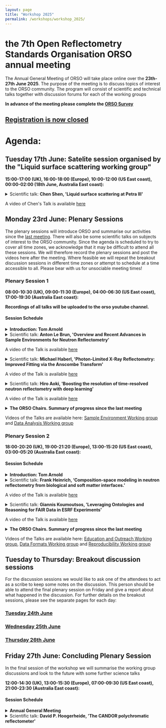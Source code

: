 ```yaml
---
layout: page
title: "Workshop 2025"
permalink: /workshops/workshop_2025/
---
```


# the 7th Open Reflectometry Standards Organisation ORSO annual meeting

The Annual General Meeting of ORSO will take place online over the **23th-27th June 2025**. The purpose of the meeting is to discuss topics of interest to the ORSO community.
The program will consist of scientific and technical talks together with discussion forums for each of the working groups

**In advance of the meeting please complete the [ORSO Survey](https://forms.office.com/pages/responsepage.aspx?id=HDZmP36oWEGPYZnoLbPKyGNjGj0JBmlFoh6F5vEqATRUNUlaNjU1Mk9CUEFBMElSMVBVMVkyNFFVUC4u&route=shorturl)**

## [Registration is now closed](https://indico.ess.eu/event/3810/)

# Agenda:

## Tuesday 17th June: Satelite session organised by the "Liquid surface scattering working group"
**15:00-17:00 (UK), 16:00-18:00 (Europe), 10:00-12:00 (US East coast), 00:00-02:00 (18th June, Australia East coast):**

<details markdown="1">
<summary>Scientific talk: <b>Chen Shen, 'Liquid surface scattering at Petra III'</b> </summary>
<br>
<b> Abstract:</b> Chen will present the beamline P08 of PETRA III. The beamline has three main setups: a six circle diffractometer, the Langmuir trough GID setup, and the Uni-Kiel owned LISA liquid surface diffractometer. He will also talk in details the recent news from our Langmuir trough GID setup and GIXOS - pseudo reflectivity method.
 
</details>

A video of Chen's Talk is available [here](https://www.youtube.com/watch?v=vmclGPNefc4)

## Monday 23rd June: Plenary Sessions

The plenary sessions will introduce ORSO and summarise our activities since the [last meeting](https://www.reflectometry.org/workshops/workshop_2024/). 
There will also be some scientific talks on subjects of interest to the ORSO community.
Since the agenda is scheduled to try to cover all time zones, we acknowledge that it may be difficult to attend all these sessions. We will therefore record the plenary sessions and post the videos here after the meeting.
Where feasible we will repeat the breakout discussion sessions in different time zones or attempt to schedule at a time accessible to all. Please bear with us for unsociable meeting times!


### Plenary Session 1
**08:00-10:30 (UK), 09:00-11:30 (Europe), 04:00-06:30 (US East coast), 17:00-19:30 (Australia East coast):**

**Recordings of all talks will be uploaded to the orso youtube channel.**

#### Session Schedule
<details markdown="1">
<summary> <b>Introduction: Tom Arnold  </b> </summary>
<br>
Introduction and discussion on how to better promote/publicise ORSO 
 
</details>

<details markdown="1">
<summary> Scientific talk: <b>Anton Le Brun, 'Overview and Recent Advances in Sample Environments for Neutron Reflectometry' </b> </summary>
<br>
<b> Abstract:</b> Having the correct sample environment is integral to any part of a neutron scattering experiment as the scientist wishes to make measurements as a function of some external environmental condition. This presentation will present an overview of the latest developments in sample environments in neutron reflectometry with a focus on the reflectometers at the neutron beam facility at the OPAL Research Reactor, ANSTO. Trends in current developments in sample environments determined from analysis of the literature will be discussed highlighting where future developments could be found.
 
</details>

A video of the Talk is available [here](https://youtu.be/IFqY-wnQON0)

<details markdown="1">
<summary>  Scientific talk:  <b>Michael Haberl, 'Photon-Limited X-Ray Reflectometry: Improved Fitting via the Anscombe Transform'
 </b> </summary>
<br>
<b> Abstract:</b> With the current developments in fast X-ray reflectometry (XRR) reaching
scan times as short as a few hundred microseconds, the few-photon count data reflects the inherent Poisson statistics of the counting process. In this regime, standard least squares fitting - which assumes symmetric Gaussian errors - can produce biased results. While Poisson log-likelihood methods exist, we demonstrate that applying the Anscombe transform - a well known variance-stabilizing transformation that converts Poisson-distributed data into approximately Gaussian-distributed data - permits continued use of the default least squares minimization utilized in most fitting softwares such as refnx or refl1d. This approach simplifies implementation and enables incorporation of additional noise sources, such as readout noise. It offers a practical and robust solution for accurate modeling in photon-limited XRR, relevant to the ORSO reflectometry community.
 
</details>

A video of the Talk is available [here](https://youtu.be/eq5bS58-It4)

<details markdown="1">
<summary> Scientific talk: <b>Hiro Aoki, 'Boosting the resolution of time-resolved neutron reflectometry with deep learning' </b> </summary>
<br>
<b> Abstract:</b> Neutron reflectometry (NR) provides sub‑nm structural information at
buried interfaces; however, time‑resolved NR is constrained by the
minutes‑long counting times needed for acceptable statistics. This study
introduces a data‑driven denoising methodology based on convolutional
neural networks (CNNs) to overcome this limitation. One million
synthetic multi-layered structures were generated; for each, both ideal
and noise‑degraded reflectivity profiles were computed to supervise CNN
training. The resulting model was applied to experimental‑style spectra
acquired with 5 % of the usual neutron counts. CNN‑filtered profiles
reproduced layer thicknesses and scattering‑length‑density distributions
obtained from standard exposures within experimental uncertainty. These
results confirm that acquisition times can be shortened by at least an
order of magnitude without compromising analytical accuracy, enabling
second‑scale observation of interfacial kinetics. The proposed approach
shifts the limiting factor in time‑resolved NR from neutron flux to
advanced data processing, substantially expanding the applicability of
this technique to dynamic surface and interface studies.
 
</details>

A video of the Talk is available [here](https://youtu.be/vtSqH9Xb_W0)

<details markdown="1">
<summary> <b>The ORSO Chairs. Summary of progress since the last meeting </b> </summary>
<br>
  
  - Sample Environment Working group (Sophie Ayscough)
  - Data Analysis Working group (Andrew Nelson)

</details>

Videos of the Talks are available here: [Sample Environment Working group](https://youtu.be/Ja7RaBvnvCc) and [Data Analysis Working group](https://youtu.be/y6F9Fbn75i8)

### Plenary Session 2
**18:00-20:20 (UK), 19:00-21:20 (Europe), 13:00-15:20 (US East coast), 03:00-05:20 (Australia East coast):**

#### Session Schedule
<details markdown="1">
<summary> <b>Introduction: Tom Arnold  </b> </summary>
<br>
Introduction and discussion on how to better promote/publicise ORSO 
</details>

<details markdown="1">
<summary> Scientific talk: <b>Frank Heinrich, ‘Composition-space modeling in neutron reflectometry from biological and soft matter interfaces.’ </b> </summary>
<br>
<b> Abstract:</b> Composition-space modeling provides a versatile framework for interpreting scattering data from biological and soft matter systems. Rather than starting with abstract layers of scattering length density, this approach builds real-space models based on molecular groups that fill the available volume while satisfying spatial and stoichiometric constraints. From these physically grounded models, the corresponding scattering length density profiles and predicted reflectivity curves are derived and compared to experimental data.
 
This talk will provide an overview of the development and principles of composition-space modeling, highlighting its relevance to systems where components overlap spatially and interact in complex ways. I will present recent applications across neutron reflectometry, X-ray diffraction, and small-angle neutron scattering. I will discuss ongoing efforts at NIST to modernize and extend the modeling framework, including its integration into the Refl1D webview interface. This integration enables real-time visual feedback, streamlining model construction and enhancing accessibility for researchers working with layered biological and soft matter systems.
 
</details>

A video of the Talk is available [here](https://youtu.be/4qIgmfEf0Zs)

<details markdown="1">
<summary> Scientific talk: <b> Giannis Koumoutsos, 'Leveraging Ontologies and Reasoning for FAIR Data in ESRF Experiments' </b> </summary>
<br>
<b> Abstract: TBC </b> 
 
</details>

A video of the Talk is available [here](https://youtu.be/t1Rk9gjGnH4)

<details markdown="1">
<summary> <b>The ORSO Chairs. Summary of progress since the last meeting </b> </summary>
<br>

  - Education and Outreach Working group (Stefan Kowarik)
  - Reproducibility Working group (Maciej Jankowski)
  - Data Formats Working group (Jos Cooper)
</details>

Videos of the Talks are available here: [Education and Outreach Working group](https://youtu.be/CaP5jcd44kk), [Data Formats Working group](https://youtu.be/XMbC061eyi8) and [Reproducibility Working group](https://youtu.be/vWlhl5Yzvso)

## Tuesday to Thursday: Breakout discussion sessions

For the discussion sessions we would like to ask one of the attendees to act as a scribe to keep some notes on the discussion. This person should be able to attend the final plenary session on Friday and give a report about what happened in the discussion. For further details on the breakout sessions, please see the separate pages for each day:

### [Tuesday 24th June](/workshops/workshop_2025/tuesday.md)

### [Wednesday 25th June](/workshops/workshop_2025/wednesday.md/)

### [Thursday 26th June](/workshops/workshop_2025/thursday.md)

## Friday 27th June: Concluding Plenary Session

In the final session of the workshop we will summarise the working group discussions and look to the future with some further science talks

**12:00-14:30 (UK), 13:00-15:30 (Europe), 07:00-09:30 (US East coast), 21:00-23:30 (Australia East coast):**

#### Session Schedule
<details markdown="1">
<summary> <b>Annual General Meeting </b> </summary>
<br>

- Recruitment of a temporary stand-in chair for the Reproducibility working group (to replace Andrew McCluskey)
- Summary of the working group sessions.

</details>

<details markdown="1">
<summary> Scientific talk: <b>David P. Hoogerheide, 'The CANDOR polychromatic reflectometer' </b> </summary>
<br>
<b> Abstract:</b> The CANDOR reflectometer at the NIST Center for Neutron Research marries the advantages of time-of-flight polychromatic reflectometers, such as those commonly employed at pulsed neutron sources, to the high time-averaged flux of a reactor neutron source. CANDOR’s unique energy dispersive detector, currently comprising 108 individual wavelength-sensitive neutron detectors operating at over 90% efficiency, allows simultaneous detection of cold neutrons in the 4 Å to 6 Å wavelength range. In this talk, I will describe instrument design, detector operation and performance, and data reduction considerations. Reflectivity curves measured by CANDOR using polychromatic detection will be compared to standard curves measured at NIST’s monochromatic reflectometers, and the performance of CANDOR’s polarization capabilities will be discussed. For measurements of materials at solid/liquid interfaces, I will show that CANDOR’s high flux and intrinsic background rejection enables measurement to about twice the scattering vector, and hence resolution, of conventional measurements.
</details>


